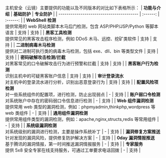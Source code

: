 主机安全（云镜）主要提供的功能以及不同版本的对比如下表格所示：
| **功能与介绍**                                | **基础防护** | **专业防护** |
| ---------------------------------------- | :------: | :------: |
| **WebShell 检测**<br>提供常用的 web 网站类脚本木马后门检测，包含 ASP/PHP/JSP/Python 等脚本语言 |    支持    |    支持    |
| **黑客工具检测**<br>提供常见的黑客攻击程序检测，例如 DDoS 木马、远控、挖矿类软件 |    支持    |    支持    |
| **二进制病毒木马检测**<br>提供对二进制可执行类的病毒木马检测，包括 exe、dll、bin 等类型文件 |    支持    |    支持    |
| **密码破解攻击检测/拦截**<br>对黑客常见的口令破解攻击行为进行预警和拦截 |    支持    |    支持    |
| **黑客账户行为检测** <br>识别主机中的可疑黑客账户信息          |    支持    |    支持    |
| **审计登录流水**<br>对主机中的登录流水进行分析，识别出恶意登录行为    |    支持    |    支持    |
| **配置风险项检测**<br>对一些系统组件的配置项，进行检测，防止出现弱点   |    -     |    支持    |
| **账户弱口令检测**<br>对系统账户中存在的密码弱口令信息进行检测      |    -     |    支持    |
| **Web 组件漏洞检测**<br>提供常用 web 类型的漏洞检测，例如：phpmyadmin,thinkphp,wordpress 等 web 类组件 |    -     |    支持    |
| **通用组件漏洞检测**<br>提供常用组件类型的漏洞检测，例如：apache,nginx,structs,redis 等常用组件 |    -     |    支持    |
| **系统级漏洞检测**<br>对系统级别的漏洞进行检测，主要是操作系统补丁    |    -     |    支持    |
| **漏洞修复方案推送**<br>针对发现的漏洞风险，提供修复防护解决方案     |    -     |    支持    |
| **0day 漏洞情报推送** <br>基于腾讯的漏洞情报，第一时间推送漏洞情报服务 |    -     |    支持    |
| **专家服务** <br>提供 5x8 安全专家在线支持服务，可通过工单要求电话回拨 |    -     |    支持    |
